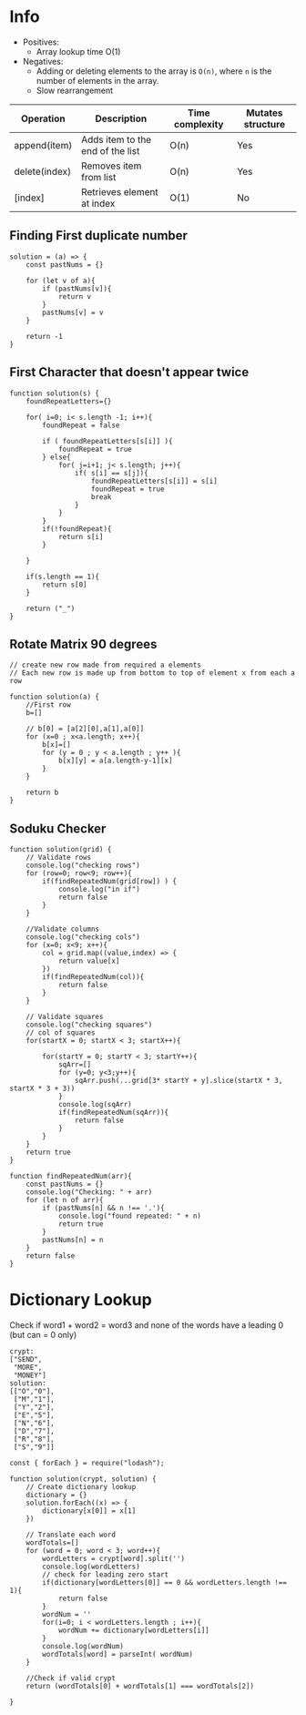 # Info
- Positives:
	- Array lookup time O(1)
- Negatives:
	- Adding or deleting elements to the array is `O(n)`, where `n` is the number of elements in the array.
	- Slow rearrangement

|Operation 	|Description 	|Time complexity 	|Mutates structure|
| --- | --- | --- | --- |
|append(item) 	|Adds item to the end of the list 	|O(n) 	|Yes
|delete(index) 	|Removes item from list 	|O(n) 	|Yes
|\[index\] 	|Retrieves element at index 	|O(1) 	|No

## Finding First duplicate number

```JS
solution = (a) => {
    const pastNums = {}
    
    for (let v of a){
        if (pastNums[v]){
            return v
        } 
        pastNums[v] = v
    }

    return -1   
}
```

## First Character that doesn't appear twice

```JS
function solution(s) {
    foundRepeatLetters={}
    
    for( i=0; i< s.length -1; i++){
        foundRepeat = false
        
        if ( foundRepeatLetters[s[i]] ){       
            foundRepeat = true
        } else{
            for( j=i+1; j< s.length; j++){
                if( s[i] == s[j]){
                    foundRepeatLetters[s[i]] = s[i]
                    foundRepeat = true
                    break
                }
            }   
        }
        if(!foundRepeat){
            return s[i]
        }
        
    }
    
    if(s.length == 1){
        return s[0]
    }
   
    return ("_")
}
```

## Rotate Matrix 90 degrees
```JS
// create new row made from required a elements
// Each new row is made up from bottom to top of element x from each a row

function solution(a) {
    //First row
    b=[]
    
    // b[0] = [a[2][0],a[1],a[0]]
    for (x=0 ; x<a.length; x++){
        b[x]=[]
        for (y = 0 ; y < a.length ; y++ ){
            b[x][y] = a[a.length-y-1][x]
        } 
    }

    return b
}
```

## Soduku Checker

```JS
function solution(grid) {
    // Validate rows
    console.log("checking rows")
    for (row=0; row<9; row++){
        if(findRepeatedNum(grid[row]) ) {
            console.log("in if")
            return false
        }
    }
    
    //Validate columns
    console.log("checking cols")
    for (x=0; x<9; x++){
        col = grid.map((value,index) => {
            return value[x]
        })
        if(findRepeatedNum(col)){
            return false
        }
    }
    
    // Validate squares
    console.log("checking squares")
    // col of squares
    for(startX = 0; startX < 3; startX++){

        for(startY = 0; startY < 3; startY++){
            sqArr=[]
            for (y=0; y<3;y++){
                sqArr.push(...grid[3* startY + y].slice(startX * 3, startX * 3 + 3))
            }
            console.log(sqArr)
            if(findRepeatedNum(sqArr)){
                return false
            }
        }
    }
    return true
}

function findRepeatedNum(arr){
    const pastNums = {}
    console.log("Checking: " + arr)
    for (let n of arr){
        if (pastNums[n] && n !== '.'){
            console.log("found repeated: " + n)
            return true
        }
        pastNums[n] = n
    }
    return false
}
```

# Dictionary Lookup

Check if word1 + word2 = word3 and none of the words have a leading 0 (but can = 0 only)
```
crypt:
["SEND", 
 "MORE", 
 "MONEY"]
solution:
[["O","0"], 
 ["M","1"], 
 ["Y","2"], 
 ["E","5"], 
 ["N","6"], 
 ["D","7"], 
 ["R","8"], 
 ["S","9"]]
```

```JS
const { forEach } = require("lodash");

function solution(crypt, solution) {
    // Create dictionary lookup
    dictionary = {}
    solution.forEach((x) => {
        dictionary[x[0]] = x[1]
    })

	// Translate each word
    wordTotals=[]
    for (word = 0; word < 3; word++){
        wordLetters = crypt[word].split('')
        console.log(wordLetters)
        // check for leading zero start
        if(dictionary[wordLetters[0]] == 0 && wordLetters.length !== 1){
            return false
        }
        wordNum = ''
        for(i=0; i < wordLetters.length ; i++){
            wordNum += dictionary[wordLetters[i]]
        }
        console.log(wordNum) 
        wordTotals[word] = parseInt( wordNum)
    }
    
    //Check if valid crypt
    return (wordTotals[0] + wordTotals[1] === wordTotals[2])
    
}
```